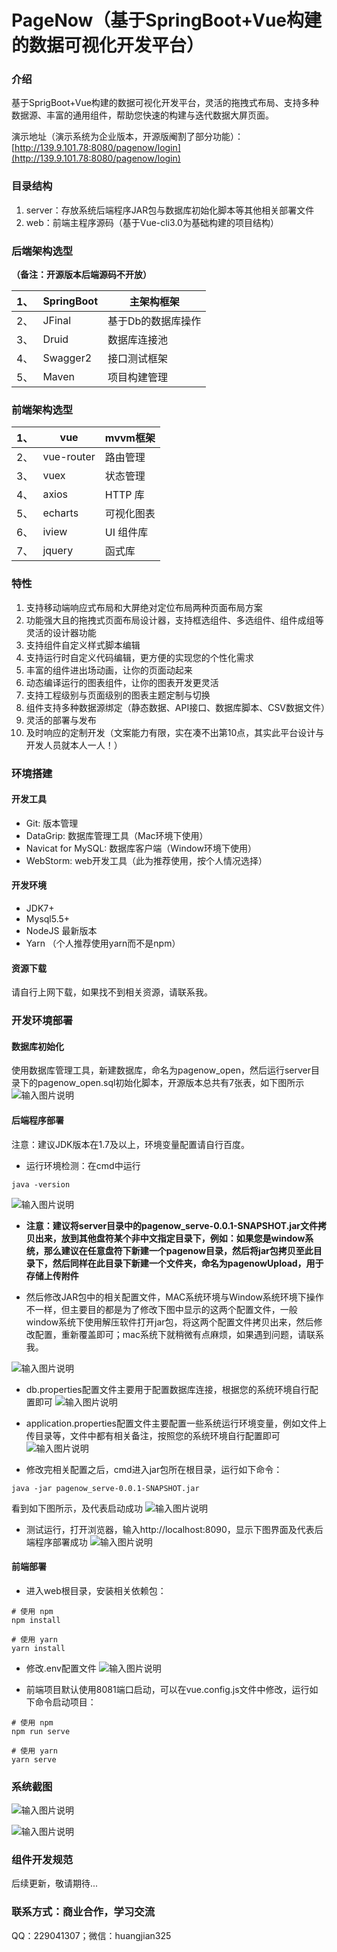 # PageNow（基于SpringBoot+Vue构建的数据可视化开发平台）

### 介绍
基于SprigBoot+Vue构建的数据可视化开发平台，灵活的拖拽式布局、支持多种数据源、丰富的通用组件，帮助您快速的构建与迭代数据大屏页面。

演示地址（演示系统为企业版本，开源版阉割了部分功能）：[http://139.9.101.78:8080/pagenow/login](http://139.9.101.78:8080/pagenow/login)

### 目录结构
1. server：存放系统后端程序JAR包与数据库初始化脚本等其他相关部署文件
2. web：前端主程序源码（基于Vue-cli3.0为基础构建的项目结构）

### 后端架构选型
 **（备注：开源版本后端源码不开放）** 

| 1、 | SpringBoot | 主架构框架         |
| --- | ---------- | ------------------ |
| 2、 | JFinal     | 基于Db的数据库操作 |
| 3、 | Druid      | 数据库连接池       |
| 4、 | Swagger2   | 接口测试框架       |
| 5、 | Maven      | 项目构建管理       |


### 前端架构选型
| 1、 | vue        | mvvm框架   |
| --- | ---------- | ---------- |
| 2、 | vue-router | 路由管理   |
| 3、 | vuex       | 状态管理   |
| 4、 | axios      | HTTP 库    |
| 5、 | echarts    | 可视化图表 |
| 6、 | iview      | UI 组件库  |
| 7、 | jquery     | 函式库     |

### 特性

1.  支持移动端响应式布局和大屏绝对定位布局两种页面布局方案
2.  功能强大且的拖拽式页面布局设计器，支持框选组件、多选组件、组件成组等灵活的设计器功能
3.  支持组件自定义样式脚本编辑
4.  支持运行时自定义代码编辑，更方便的实现您的个性化需求
5.  丰富的组件进出场动画，让你的页面动起来
6.  动态编译运行的图表组件，让你的图表开发更灵活
7.  支持工程级别与页面级别的图表主题定制与切换
8.  组件支持多种数据源绑定（静态数据、API接口、数据库脚本、CSV数据文件）
9.  灵活的部署与发布
10. 及时响应的定制开发（文案能力有限，实在凑不出第10点，其实此平台设计与开发人员就本人一人！）

### 环境搭建

#### 开发工具
- Git: 版本管理
- DataGrip: 数据库管理工具（Mac环境下使用）
- Navicat for MySQL: 数据库客户端（Window环境下使用）
- WebStorm: web开发工具（此为推荐使用，按个人情况选择）

#### 开发环境
- JDK7+
- Mysql5.5+
- NodeJS 最新版本
- Yarn （个人推荐使用yarn而不是npm）

#### 资源下载
请自行上网下载，如果找不到相关资源，请联系我。

### 开发环境部署

#### 数据库初始化
使用数据库管理工具，新建数据库，命名为pagenow_open，然后运行server目录下的pagenow_open.sql初始化脚本，开源版本总共有7张表，如下图所示
![输入图片说明](https://images.gitee.com/uploads/images/2020/0227/213717_ead06d7e_145187.png "WX20200227-213629@2x.png")

#### 后端程序部署

注意：建议JDK版本在1.7及以上，环境变量配置请自行百度。

- 运行环境检测：在cmd中运行

```
java -version
```

![输入图片说明](https://images.gitee.com/uploads/images/2019/0910/103618_e5d86616_145187.png "java-version.png")

-  **注意：建议将server目录中的pagenow_serve-0.0.1-SNAPSHOT.jar文件拷贝出来，放到其他盘符某个非中文指定目录下，例如：如果您是window系统，那么建议在任意盘符下新建一个pagenow目录，然后将jar包拷贝至此目录下，然后同样在此目录下新建一个文件夹，命名为pagenowUpload，用于存储上传附件** 

- 然后修改JAR包中的相关配置文件，MAC系统环境与Window系统环境下操作不一样，但主要目的都是为了修改下图中显示的这两个配置文件，一般window系统下使用解压软件打开jar包，将这两个配置文件拷贝出来，然后修改配置，重新覆盖即可；mac系统下就稍微有点麻烦，如果遇到问题，请联系我。

![输入图片说明](https://images.gitee.com/uploads/images/2020/0227/212214_fc8cd52b_145187.png "WX20200227-212053@2x.png")

- db.properties配置文件主要用于配置数据库连接，根据您的系统环境自行配置即可
![输入图片说明](https://images.gitee.com/uploads/images/2020/0227/213040_03f352e9_145187.png "WX20200227-212347@2x.png")

- application.properties配置文件主要配置一些系统运行环境变量，例如文件上传目录等，文件中都有相关备注，按照您的系统环境自行配置即可
![输入图片说明](https://images.gitee.com/uploads/images/2020/0227/213144_2abef145_145187.png "WX20200227-212425@2x.png")

- 修改完相关配置之后，cmd进入jar包所在根目录，运行如下命令：

```
java -jar pagenow_serve-0.0.1-SNAPSHOT.jar
```
看到如下图所示，及代表启动成功
![输入图片说明](https://images.gitee.com/uploads/images/2020/0227/213857_c4998b93_145187.png "WX20200227-213841@2x.png")

- 测试运行，打开浏览器，输入http://localhost:8090，显示下图界面及代表后端程序部署成功
![输入图片说明](https://images.gitee.com/uploads/images/2020/0227/214015_393d126b_145187.png "WX20200227-213944@2x.png")


#### 前端部署

- 进入web根目录，安装相关依赖包：

```
# 使用 npm    
npm install

# 使用 yarn    
yarn install
```

- 修改.env配置文件
![输入图片说明](https://images.gitee.com/uploads/images/2020/0227/214351_88f473d4_145187.png "WX20200227-214337@2x.png")

- 前端项目默认使用8081端口启动，可以在vue.config.js文件中修改，运行如下命令启动项目：

```
# 使用 npm    
npm run serve

# 使用 yarn    
yarn serve
```

### 系统截图

![输入图片说明](https://images.gitee.com/uploads/images/2020/0227/214910_6a41159c_145187.png "WX20200227-134232@2x.png")

![输入图片说明](https://images.gitee.com/uploads/images/2020/0227/214919_a3a1b401_145187.png "WX20200227-134746@2x.png")

### 组件开发规范

后续更新，敬请期待...

### 联系方式：商业合作，学习交流

QQ：229041307；微信：huangjian325




